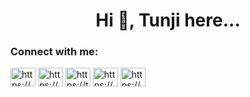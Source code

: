 <h1 align="center">Hi 👋, Tunji here...</h1>

<h3 align="left">Connect with me:</h3>
<p align="left">
<a href="https://www.oyetunji.com" target="_blank"><img align="center" src="https://raw.githubusercontent.com/rahuldkjain/github-profile-readme-generator/master/src/images/icons/Social/myspace.svg" alt="https://www.oyetunji.com" height="30" width="40" /></a>
<a href="https://stackoverflow.com/users/8950329/tunji-abioye" target="_blank"><img align="center" src="https://raw.githubusercontent.com/rahuldkjain/github-profile-readme-generator/master/src/images/icons/Social/stack-overflow.svg" alt="https://stackoverflow.com/users/8950329/tunji-abioye" height="30" width="40" /></a>
<a href="https://twitter.com/_2nji_" target="_blank"><img align="center" src="https://raw.githubusercontent.com/rahuldkjain/github-profile-readme-generator/master/src/images/icons/Social/twitter.svg" alt="https://twitter.com/_2nji_" height="30" width="40" /></a>
<a href="https://open.spotify.com/user/tunji17?si=5db1a25440f54c95" target="_blank"><img align="center" src="https://raw.githubusercontent.com/rahuldkjain/github-profile-readme-generator/master/src/images/icons/Social/spotify.svg" alt="https://open.spotify.com/user/tunji17" height="30" width="40" /></a>
<a href="https://www.linkedin.com/in/tunji-abioye-6625a2103" target="_blank"><img align="center" src="https://raw.githubusercontent.com/rahuldkjain/github-profile-readme-generator/master/src/images/icons/Social/linked-in-alt.svg" alt="https://www.linkedin.com/in/tunji-abioye-6625a2103" height="30" width="40" /></a>
</p>


